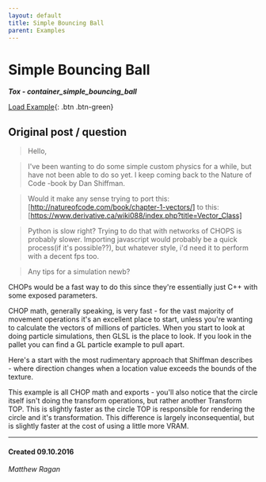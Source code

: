 ```yaml
---
layout: default
title: Simple Bouncing Ball
parent: Examples
---
```


# Simple Bouncing Ball
***Tox - container_simple_bouncing_ball***  

[Load Example](?remoteTox=https://github.com/raganmd/touchdesigner-community-examples-code/blob/main/tox/container_simple_bouncing_ball.tox?raw=true){: .btn .btn-green}

## Original post / question

>Hello,

>I've been wanting to do some simple custom physics for a while, but have not been able to do so yet. I keep coming back to the Nature of Code -book by Dan Shiffman.

>Would it make any sense trying to port this: [http://natureofcode.com/book/chapter-1-vectors/] to this: [https://www.derivative.ca/wiki088/index.php?title=Vector_Class]

>Python is slow right? Trying to do that with networks of CHOPS is probably slower. Importing javascript would probably be a quick process(if it's possible??), but whatever style, i'd need it to perform with a decent fps too.

>Any tips for a simulation newb?

CHOPs would be a fast way to do this since they're essentially just C++ with some exposed parameters.

CHOP math, generally speaking, is very fast - for the vast majority of movement operations it's an excellent place to start, unless you're wanting to calculate the vectors of millions of particles. When you start to look at doing particle simulations, then GLSL is the place to look. If you look in the pallet you can find a GL particle example to pull apart.

Here's a start with the most rudimentary approach that Shiffman describes - where direction changes when a location value exceeds the bounds of the texture.

This example is all CHOP math and exports - you'll also notice that the circle itself isn't doing the transform operations, but rather another Transform TOP. This is slightly faster as the circle TOP is responsible for rendering the circle and it's transformation. This difference is largely inconsequential, but is slightly faster at the cost of using a little more VRAM.

---
#### Created 09.10.2016
*Matthew Ragan*